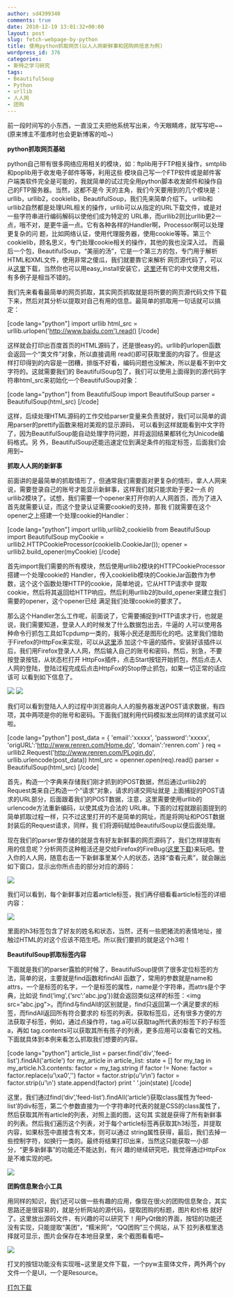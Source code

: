 ```yaml
---
author: sd4399340
comments: true
date: 2010-12-19 13:01:32+00:00
layout: post
slug: fetch-webpage-by-python
title: 使用python抓取网页(以人人网新鲜事和团购网信息为例)
wordpress_id: 376
categories:
- 斯特之学习研究
tags:
- BeautifulSoup
- Python
- urllib
- 人人网
- 团购
---
```


前一段时间写的小东西，一直没工夫把他系统写出来，今天眼睛疼，就写写吧~~(原来博主不蛋疼时也会更新博客的哈~)

**python抓取网页基础**

python自己带有很多网络应用相关的模块，如：ftplib用于FTP相关操作，smtplib和poplib用于收发电子邮件等等，利用这些 模块自己写一个FTP软件或是邮件客户端类软件完全是可能的，我就简单的试过完全用python脚本收发邮件和操作自己的FTP服务器。当然，这都不是今 天的主角，我们今天要用到的几个模块是：urllib，urllib2，cookielib，BeautifulSoup，我们先来简单介绍下。 urllib和urllib2自然都是处理URL相关的操作，urllib可以从指定的URL下载文件，或是对一些字符串进行编码解码以使他们成为特定的 URL串，而urllib2则比urllib更2一点，哦不对，是更牛逼一点。它有各种各样的Handler啊，Processor啊可以处理更复杂的问 题，比如网络认证，使用代理服务器，使用cookie等等。第三个cookielib，顾名思义，专门处理cookie相关的操作，其他的我也没深入过。 而最后一个包，BeautifulSoup，“美丽的汤”，它是一个第三方的包，专门用于解析HTML和XML文件，使用非常之傻瓜，我们就要靠它来解析 网页源代码了，可以从[这里](http://www.crummy.com/software/BeautifulSoup/#Download)下载，当然你也可以用easy_install安装它，[这里](http://www.crummy.com/software/BeautifulSoup/documentation.zh.html)还有它的中文使用文档，有多例子是相当不错的。

我们先来看看最简单的网页抓取，其实网页抓取就是将所要的网页源代码文件下载下来，然后对其分析以提取对自己有用的信息。最简单的抓取用一句话就可以搞定：

[code lang="python"]
import urllib
html_src = urllib.urlopen('http://www.baidu.com').read()
[/code]

这样就会打印出百度首页的HTML源码了，还是很easy的。urllib的urlopen函数会返回一个“类文件”对象，所以直接调用 read()即可获取里面的内容了。但是这样打印得到的内容是一团糟，排版不好看，编码问题也没解决，所以是看不到中文字符的。这就需要我们的 BeautifulSoup包了，我们可以使用上面得到的源代码字符串html_src来初始化一个BeautifulSoup对象：

[code lang="python"]
from BeautifulSoup import BeautifulSoup
parser = BeautifulSoup(html_src)
[/code]

这样，后续处理HTML源码的工作交给parser变量来负责就好，我们可以简单的调用parser的prettify函数来相对美观的显示源码， 可以看到这样就能看到中文字符了，因为BeautifulSoup能自动处理字符问题，并将返回结果都转化为Unicode编码格式。另 外，BeautifulSoup还能迅速定位到满足条件的指定标签，后面我们会用到~

<!-- more -->

**抓取人人网的新鲜事**

前面讲的是最简单的抓取情形了，但通常我们需要面对更复杂的情形，拿人人网来说，需要登录自己的账号才能显示新鲜事，这样我们就只能求助于更2一点 的urllib2模块了。试想，我们需要一个opener来打开你的人人网首页，而为了进入首先就需要认证，而这个登录认证需要cookie的支持，那我 们就需要在这个opener之上搭建一个处理cookie的Handler：

[code lang="python"]
import urllib,urllib2,cookielib
from BeautifulSoup import BeautifulSoup
myCookie = urllib2.HTTPCookieProcessor(cookielib.CookieJar());
opener = urllib2.build_opener(myCookie)
[/code]

首先import我们需要的所有模块，然后使用urllib2模块的HTTPCookieProcessor搭建一个处理cookie的 Handler，传入cookielib模块的CookieJar函数作为参数，这个这个函数处理HTTP的cookie，简单地说，它从HTTP请求中 提取cookie，然后将其返回给HTTP响应。然后利用urllib2的build_opener来建立我们需要的opener，这个opener已经 满足我们处理cookie的要求了。

那么这个Handler怎么工作呢，前面说了，它需要捕捉到HTTP请求才行，也就是说，我们需要知道，登录人人的时候发了什么数据包出去，牛逼的 人可以使用各种命令行抓包工具如Tcpdump一类的，我等小民还是图形化的吧。这里我们借助于Firefox的HttpFox来实现，可以从[这里](https://addons.mozilla.org/zh-CN/firefox/addon/6647/)添 加这个牛逼的插件。安装好该插件以后，我们用Firefox登录人人网，然后输入自己的账号和密码，然后，别急，不要按登录按钮，从状态栏打开 HttpFox插件，点击Start按钮开始抓包，然后点击人人网的登陆，登陆过程完成后点击HttpFox的Stop停止抓包，如果一切正常的话应该可 以看到如下信息了。


[![](http://pinkyjie.com/wordpress/wp-content/uploads/2010/12/renren_login.png)](http://pinkyjie.com/wordpress/wp-content/uploads/2010/12/renren_login.png)
[![](http://pinkyjie.com/wordpress/wp-content/uploads/2010/12/renren_post.png)](http://pinkyjie.com/wordpress/wp-content/uploads/2010/12/renren_post.png)


我们可以看到登陆人人的过程中浏览器向人人的服务器发送POST请求数据，有四项，其中两项是你的账号和密码。下面我们就利用代码模拟发出同样的请求就可以啦。

[code lang="python"]
post_data = {
    'email':'xxxxx',
    'password':'xxxxx',
    'origURL':'http://www.renren.com/Home.do',
    'domain':'renren.com'
}
req = urllib2.Request('http://www.renren.com/PLogin.do', urllib.urlencode(post_data))
html_src = openner.open(req).read()
parser = BeautifulSoup(html_src)
[/code]

首先，构造一个字典来存储我们刚才抓到的POST数据，然后通过urllib2的Request类来自己构造一个“请求”对象，请求的递交网址就是 上面捕捉的POST请求的URL部分，后面跟着我们的POST数据，注意，这里需要使用urllib的urlencode方法重新编码，以使其成为合法的 URL串。下面的过程就跟前面提到的简单抓取过程一样，只不过这里打开的不是简单的网址，而是将网址和POST数据封装后的Request请求，同样，我 们将源码赋给BeautifulSoup以便后面处理。

现在我们的parser里存储的就是含有好友新鲜事的网页源码了，我们怎样提取有用的信息呢？分析网页这种粗活还是交给Firefox的FireBug([这里下载](https://addons.mozilla.org/zh-CN/firefox/addon/1843/))来玩吧。登入你的人人网，随意右击一下新鲜事里某个人的状态，选择“查看元素”，就会蹦出如下窗口，显示出你所点击的部分对应的源码：


[![](http://pinkyjie.com/wordpress/wp-content/uploads/2010/12/renren_firebug.png)](http://pinkyjie.com/wordpress/wp-content/uploads/2010/12/renren_firebug.png)


我们可以看到，每个新鲜事对应着article标签，我们再仔细看看article标签的详细内容：


[![](http://pinkyjie.com/wordpress/wp-content/uploads/2010/12/renren_article.png)](http://pinkyjie.com/wordpress/wp-content/uploads/2010/12/renren_article.png)


里面的h3标签包含了好友的姓名和状态，当然，还有一些肥猪流的表情地址，接触过HTML的对这个应该不陌生吧。所以我们要抓的就是这个h3啦！

**BeautifulSoup抓取标签内容**

下面就是我们的parser露脸的时候了，BeautifulSoup提供了很多定位标签的方法，简单的说，主要就是find函数和findAll 函数了，常用的参数就是name和attrs，一个是标签的名字，一个是标签的属性，name是个字符串，而attrs是个字典，比如说 find(‘img’,{‘src’:'abc.jpg’})就会返回类似这样的标签：<img   src=”abc.jpg”>。而find与findAll的区别就是，find只返回第一个满足要求的标签，而findAll返回所有符合要求的 标签的列表。获取标签后，还有很多方便的方法获取子标签，例如，通过点操作符，tag.a可以获取tag所代表的标签下的子标签a，再如 tag.contents可以获取其所有孩子的列表，更多应用可以查看它的文档。下面就具体到本例来看怎么抓取我们想要的内容。

[code lang="python"]
article_list = parser.find('div','feed-list').findAll('article')
for my_article in article_list:
    state = []
    for my_tag in my_article.h3.contents:
        factor = my_tag.string
        if factor != None:
            factor = factor.replace(u'\xa0','')
            factor = factor.strip(u'\r\n')
            factor = factor.strip(u'\n')
            state.append(factor)
    print ' '.join(state)
[/code]

这里，我们通过find(‘div’,'feed-list’).findAll(‘article’)获取class属性为‘feed- list’的div标签，第二个参数直接为一个字符串时代表的就是CSS的class属性了，然后获取其所有article的列表，对照上面的图，这句其 实就是获得了所有新鲜事的列表。然后我们遍历这个列表，对于每个article标签再获取其h3标签，并提取内容，如果标签中直接含有文本，则可以通过 string属性获得，最后，我们去掉一些控制字符，如换行一类的。最终将结果打印出来，当然这只能获取一小部分，“更多新鲜事”的功能还不能达到，有兴 趣的继续研究吧，我觉得通过HttpFox是不难实现的吧。


[![](http://pinkyjie.com/wordpress/wp-content/uploads/2010/12/renren_result.png)](http://pinkyjie.com/wordpress/wp-content/uploads/2010/12/renren_result.png)


**团购信息聚合小工具**

用同样的知识，我们还可以做一些有趣的应用，像现在很火的团购信息聚合，其实思路还是很容易的，就是分析网站的源代码，提取团购的标题，图片和价格 就好了。这里放出源码文件，有兴趣的可以研究下！用PyQt做的界面，按钮的功能还没有实现，只能提取“美团”，“糯米网”，“QQ团购”三个网站，从下 拉列表框里选择就可显示，图片会保存在本地目录里，来个截图看看吧~


[![](http://pinkyjie.com/wordpress/wp-content/uploads/2010/12/tuangou.png)](http://pinkyjie.com/wordpress/wp-content/uploads/2010/12/tuangou.png)


打叉的按钮功能没有实现哦~这里是文件下载，一个pyw主窗体文件，两外两个py文件一个是UI，一个是Resource。

[打包下载](http://pinkyjie.com/wordpress/wp-content/uploads/TuanGou.7z)
